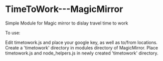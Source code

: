 # TimeToWork---MagicMirror
Simple Module for Magic mirror to dislay travel time to work

To use:

Edit timetowork.js and place your google key, as well as to/from locations. Create a 'timetowork' directory in modules directory of MagicMirror. Place timetowork.js and node_helpers.js in newly created 'timetowork' directory. 

